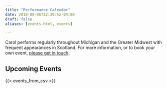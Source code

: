 ```yaml
---
title: "Performance Calendar"
date: 2018-08-06T22:30:52-04:00
draft: false
aliases: [events.html, events]

---
```


<p class="lead">Carol performs regularly throughout Michigan and the Greater Midwest with frequent appearances in Scotland. For more information, or to book your own event, <a href="/contact">please get in touch</a>. </p>

## Upcoming Events

{{< events_from_csv >}}
